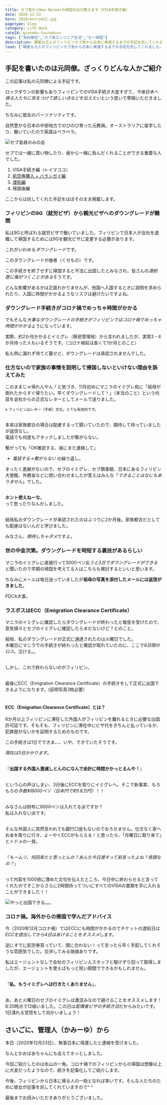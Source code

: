 ```yaml
---
title: セブ島からNew Normalの帰国の仕方教えます（VISA手続き編）
date: 2020-12-23
hero: 2020/entry422.jpg
pagetype: blog
category: Life Hack
cateId: ginneko-tsuredure
tags: ["海外移住","セブ島エンジニア生活","ちー帰国"]
description: 親愛なる人がフィリピンセブ島から日本に帰還するまでの手記を託してくれました。今回は「VISA手続き編」でセブ島から日本に帰国するまでの流れをご紹介します（このシリーズは数回に分けて公開します）。海外で就労ビザを取るまでも取った後も大変！日本とはまったく異なる公共機関の常識がヤバすぎて何度も打ちひしがれつつ、その手続きに絶え間ない努力が必要です。ほとんど愚痴（らしい）ですがお読みください。
lead: ["親愛なる人がフィリピンセブ島から日本に帰還するまでの手記を託してくれました。","今回は「VISA手続き編」でセブ島から日本に帰国するまでの流れをご紹介します（このシリーズは数回に分けて公開します）。","海外で就労ビザを取るまでも取った後も大変！","日本とはまったく異なる公共機関の常識がヤバすぎて何度も打ちひしがれつつ、その手続きに絶え間ない努力が必要です。ほとんど愚痴（らしい）ですがお読みください。"]
---
```

## 手記を書いたのは元同僚。ざっくりどんな人かご紹介
この記事は私の元同僚による手記です。

ロックダウンの影響もありフィリピンでのVISA手続き大変すぎて、*今後日本へ帰る人たちに気をつけて欲しい点などを伝えたい*という思いで寄稿いただきました。

ちなみに彼女のパーソナリティです。
<div class="box">
自然豊かな日本の中部地方でのびのび育った元教員。オーストラリアに留学したり、働いていたので英語はペラペラ。
</div>

![セブ島昼のみの会](./images/2020/12/entry422-1.jpg)

セブでは一緒に買い物したり、昼から一緒に呑んだくれることができる重要な人でした。

1. VISA手続き編（←イマココ）
2. [航空券購入 + バランガイ編](/blogs/entry429/)
3. [渡航編](/blogs/entry422/)
4. 帰国後編

ここからは託してくれた手記をほぼそのまま掲載します。

### フィリピンの9G（就労ビザ）から観光ビザへのダウングレードが難関

私は9Gと呼ばれる就労ビザで働いていました。フィリピンで日本人が会社を退職して帰国するためには9Gを観光ビザに変更する必要があります。

これがいわゆる*ダウングレード*です。

このダウングレードが曲者（くせもの）です。

この手続きを終了せずに帰国すると不法に出国したとみなされ、皆さんの*渡航歴に傷がつくことがある*そうです。

どんな影響があるかは正直わかりませんが、他国へ入国するときに説明を求められたり、入国に時間がかかるようなリスクは避けたいですよね。

### ダウングレード手続きがコロナ禍でめっちゃ時間がかかる
でもそんな*大事なダウングレードの手続きがフィリピンではコロナ禍でめっちゃ時間がかかる*ようになっています。

実際、約2か月かかるとイミグレ（移民管理局）から言われましたが、実質3・4か月待った人もいるそうです。（コロナ禍前は長くて1か月とのこと）

私も例に漏れず待てど暮せど、ダウングレードは承認されませんでした。


### 仕方ないので家族の事情を説明して帰国しないといけない理由を訴えてみた
このままじゃ帰れんやん！と気づき、11月初めにマニラのイミグレ宛に「祖母が倒れたからすぐ帰りたい。早くダウングレードして！」（本当のこと）という内容を会社からの正式なレターとしてメールで送りました。

<small>※ フィリピンはレター（手紙）文化。とても有効的です。</small>

<br>本来は家族都合の場合は配慮するって聞いていたので、期待して待っていましたが返信なし。<br>
電話でも何度もアタックしましたが繋がらない。

繋がっても「OK確認する、昼にまた連絡して」<br>

* *電話する→繋がらない* の繰り返し。

まったく進展がないので、セブのイミグレ、セブ領事館、日本にあるフィリピン大使館、外務省などに問い合わせましたが答えはみんな「*できることはなにもありません*」でした。<br><br>

**ホント使えねーな**。<br>って思ったりなんかしました。<br><br>

結局私のダウングレードが承認されたのはふつうに2か月後。家族都合だとしても配慮はないんだと学びました。

みなさん、*期待しちゃダメ*ですよ。


### 世の中金次第。ダウングレードを時短する裏技があるらしい
マニラのイミグレに直接行って*5000ペソ払うと3日でダウングレードができる*と聞いたので早期の帰国を考えてる人はこちらも検討するといいと思います。

ちなみにメールは毎日送っていましたが**祖母の写真を添付したメールには返信がきました**。

PDCA大事。

### ラスボスはECC（Emigration Clearance Certificate）
マニラのイミグレに確認したらダウングレードが終わったと報告を受けたので、意気揚々とセブのイミグレに確認したらまだないけど？とのこと。

結局、私のダウングレードが正式に通達されたのは火曜日でした。<br>
木曜日にマニラでの手続きが終わったと確認が取れていたのに、ここで*6日間のロス*。泣ける。。<br><br>

しかし、これで終わらないのがフィリピン。<br><br>

最後にECC（Emigration Clearance Certificate）の手続きをして正式に出国できるようになります。(証明写真3枚必要）<br><br>

<div class="box">

<h4>ECC（Emigration Clearance Certificate）とは？</h4>
6か月以上フィリピンに滞在した外国人がフィリピンを離れるときに必要な出国許可証です。そもそも、フィリピンに滞在中にビザ代をきちんと払っているか、犯罪歴がないかを証明するためのものです。
</div>

この手続きは1日でできま、、、いや、できていたそうです。

*現在は3日かかります*。<br><br>

『**出国する外国人激減しとんのになんで余計に時間かかっとるんや！**』<br><br>

という心の声はしまい、3日後にECCを取りにイミグレへ。そこで新事実、もろもろの*手数料9000ペソ（日本円で約1.8万円）*！！<br><br>

みなさんは財布に9000ペソは入れてる派ですか？<br>私は入れない派です。<br><br>

そんな外国人に突然言われても銀行口座もないのでおろせません。仕方なく家へお金を取りに行き、よーやくECCがもらえる！と思ったら、「月曜日に取り来て」とトドメの一発。<br><br>

『*もームリ、何回来たと思っとんの？あんた今日渡すって前言ったよね？鳥頭なの？*』<br><br>

って内容を1000倍に薄めた文句を伝えたところ、今日中に終わらせると言ってくれたのでそこからさらに2時間待ってついにすべてのVISAの書類を手に入れることができました！！

![やっと出国できる。。。](./images/2020/12/entry422-2.jpg)

### コロナ禍。海外からの帰国で学んだアドバイス

今（2020年12月コロナ禍）ではECCにも時間がかかるのでチケットの渡航日は*ECCを提出してから4日はあけることをオススメ*します。

逆にすでに航空券買っていて、間に合わない！って言ったら早く手配してくれそうな雰囲気でした。交渉してみる価値ありです。

私はエージェントなしで会社のフィリピン人スタッフと駆けずり回って取得しましたが、エージェントを使えばもっと短い期間でできるかもしれません。<br><br>

「**私、もうイミグレへは行きたくありません**」。<br><br>

あ、あと火曜日のセブのイミグレは激混みなので避けることをオススメします！8:20時点で12組いました。この日は*配偶者ビザの手続き日*だからみたいです。<br>
1日潰れる覚悟をして向かいましょう！

## さいごに、管理人（かみーゆ）から
本日（2020年12月23日）、無事日本に帰還したと連絡を受けました。

なんとかおばあちゃんにも会えてホッとしました。

今回ご紹介したのは氷山の一角。コロナ禍でのフィリピンからの帰国は想像以上に大変だったようなので、続きを記事化してご紹介します。

今後、フィリピンから日本に帰る人の一助となれば幸いです。そんな人たちのために彼女が記事を託してくれていますので^ ^

最後までお読みいただきありがとうございました。
